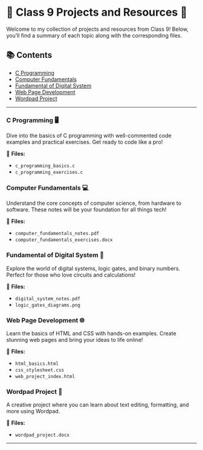 # 🌟 Class 9 Projects and Resources 🌟

Welcome to my collection of projects and resources from Class 9! Below, you’ll find a summary of each topic along with the corresponding files.

## 📚 Contents

- [C Programming](https://github.com/Nischal-Acharya/Class-9/tree/main/C%20programming)
- [Computer Fundamentals](#computer-fundamentals)
- [Fundamental of Digital System](#fundamental-of-digital-system)
- [Web Page Development](#web-page-development)
- [Wordpad Project](#wordpad-project)

---

### C Programming 🖥️
Dive into the basics of C programming with well-commented code examples and practical exercises. Get ready to code like a pro!

🔗 **Files:**
- `c_programming_basics.c`
- `c_programming_exercises.c`

### Computer Fundamentals 💻
Understand the core concepts of computer science, from hardware to software. These notes will be your foundation for all things tech!

🔗 **Files:**
- `computer_fundamentals_notes.pdf`
- `computer_fundamentals_exercises.docx`

### Fundamental of Digital System 🔢
Explore the world of digital systems, logic gates, and binary numbers. Perfect for those who love circuits and calculations!

🔗 **Files:**
- `digital_system_notes.pdf`
- `logic_gates_diagrams.png`

### Web Page Development 🌐
Learn the basics of HTML and CSS with hands-on examples. Create stunning web pages and bring your ideas to life online!

🔗 **Files:**
- `html_basics.html`
- `css_stylesheet.css`
- `web_project_index.html`

### Wordpad Project 📝
A creative project where you can learn about text editing, formatting, and more using Wordpad.

🔗 **Files:**
- `wordpad_project.docx`

---
